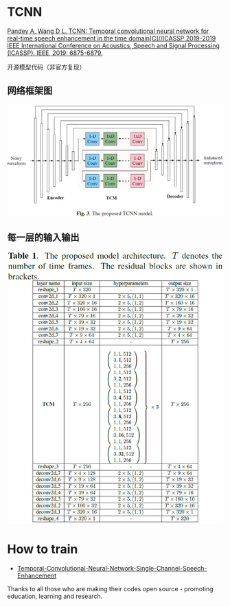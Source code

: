 # TCNN

[Pandey A, Wang D L. TCNN: Temporal convolutional neural network for real-time speech enhancement in the time domain[C]//ICASSP 2019-2019 IEEE International Conference on Acoustics, Speech and Signal Processing (ICASSP). IEEE, 2019: 6875-6879.](https://ieeexplore.ieee.org/abstract/document/8683634)

开源模型代码（非官方复现）

## 网络框架图

![image-20220119165638711](image/image-20220119165638711.png)

## 每一层的输入输出

![image-20220119165559904](image/image-20220119165559904.png)



# How to train

- [Temporal-Convolutional-Neural-Network-Single-Channel-Speech-Enhancement](https://github.com/HardeyPandya/Temporal-Convolutional-Neural-Network-Single-Channel-Speech-Enhancement)


Thanks to all those who are making their codes open source - promoting education, learning and research.
